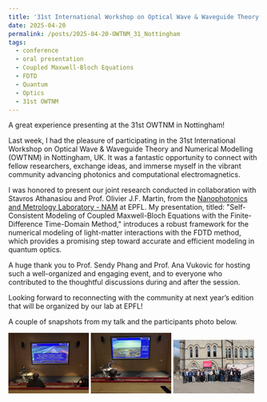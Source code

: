 ```yaml
---
title: '31st International Workshop on Optical Wave & Waveguide Theory and Numerical Modelling'
date: 2025-04-20
permalink: /posts/2025-04-20-OWTNM_31_Nottingham
tags:
  - conference
  - oral presentation
  - Coupled Maxwell-Bloch Equations
  - FDTD
  - Quantum
  - Optics
  - 31st OWTNM
---
```


A great experience presenting at the 31st OWTNM in Nottingham!

Last week, I had the pleasure of participating in the 31st International Workshop on Optical Wave & Waveguide Theory and Numerical Modelling (OWTNM) in Nottingham, UK. It was a fantastic opportunity to connect with fellow researchers, exchange ideas, and immerse myself in the vibrant community advancing photonics and computational electromagnetics.

I was honored to present our joint research conducted in collaboration with Stavros Athanasiou and Prof. Olivier J.F. Martin, from the <a href="https://www.epfl.ch/labs/nam/">Nanophotonics and Metrology Laboratory - NAM</a> at EPFL. My presentation, titled: "Self-Consistent Modeling of Coupled Maxwell-Bloch Equations with the Finite-Difference Time-Domain Method," introduces a robust framework for the numerical modeling of light-matter interactions with the FDTD method, which provides a promising step toward accurate and efficient modeling in quantum optics.

A huge thank you to Prof. Sendy Phang and Prof. Ana Vukovic for hosting such a well-organized and engaging event, and to everyone who contributed to the thoughtful discussions during and after the session.

Looking forward to reconnecting with the community at next year’s edition that will be organized by our lab at EPFL!

A couple of snapshots from my talk and the participants photo below.

<p float="left">
  <img src="/images/OWTNM_31_Nottingham_1.jpg" width="32%" />
  <img src="/images/OWTNM_31_Nottingham_2.jpg" width="32%" />
  <img src="/images/OWTNM_31_Nottingham_3.jpg" width="32%" />
</p>